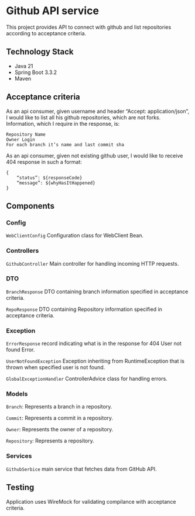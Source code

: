 # Github API service
This project provides API to connect with github and list repositories according to acceptance criteria.
## Technology Stack
- Java 21
- Spring Boot 3.3.2
- Maven
## Acceptance criteria
As an api consumer, given username and header “Accept: application/json”, I would like to list all his github repositories, which are not forks. Information, which I require in the response, is:

```
Repository Name
Owner Login
For each branch it’s name and last commit sha
```

As an api consumer, given not existing github user, I would like to receive 404 response in such a format:
```
{
    “status”: ${responseCode}
    “message”: ${whyHasItHappened}
}
```
## Components
### Config
```WebClientConfig``` Configuration class for WebClient Bean.
### Controllers
```GithubController``` Main controller for handling incoming HTTP requests.
### DTO
```BranchResponse``` DTO containing branch information specified in acceptance criteria.

```RepoResponse``` DTO containing Repository information specified in acceptance criteria.
### Exception
```ErrorResponse``` record indicating what is in the response for 404 User not found Error.

```UserNotFoundException``` Exception inheriting from RuntimeException that is thrown when specified user is not found.

```GlobalExceptionHandler``` ControllerAdvice class for handling errors.
### Models
```Branch```: Represents a branch in a repository.

```Commit```: Represents a commit in a repository.

```Owner```: Represents the owner of a repository.

```Repository```: Represents a repository.
### Services
```GithubSerbice``` main service that fetches data from GitHub API.
## Testing
Application uses WireMock for validating compilance with acceptance criteria.
